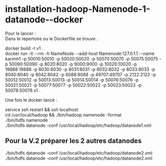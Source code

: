 # installation-hadoop-Namenode-1-datanode--docker

Pour le lancer :  
Dans le repertoire ou le Dockerfile se trouve . 

docker build -t v1 .  
docker run -it --rm -h NameNode --add-host Namenode:127.0.1.1 --name karimh1  -p 50010:50010 -p 50020:50020 -p 50070:50070 -p 50075:50075 -p 50090:50090 -p 8020:8020 -p 9000:9000 -p 10020:10020 -p 19888:19888 -p 8030:8030 -p 8031:8031 -p 8032:8032 -p 8033:8033 -p 8040:8040 -p 8042:8042 -p 8088:8088 -p 49707:49707 -p 2122:2122 -p 50012:50012 -p 50013:50013 -p 50014:50014 -p 50076:50076 -p 50021:50021 -p 50077:50077 -p 50022:50022 -p 50023:50023 -p 50078:50078 v1 . 


Une fois le docker lancé : 

service ssh restart && ssh localhost   
cd /usr/local/hadoop && ./bin/hadoop namenode -format  
./bin/hdfs namenode  
./bin/hdfs datanode -conf /usr/local/hadoop/etc/hadoop/datanode1.xml 

## Pour la V.2 préparer les 2 autres datanodes
./bin/hdfs datanode -conf /usr/local/hadoop/etc/hadoop/datanode2.xml  
./bin/hdfs datanode -conf /usr/local/hadoop/etc/hadoop/datanode2.xml
